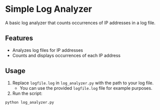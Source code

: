 # Simple Log Analyzer

A basic log analyzer that counts occurrences of IP addresses in a log file. 

## Features

- Analyzes log files for IP addresses
- Counts and displays occurrences of each IP address

## Usage

1. Replace `logfile.log` in `log_analyzer.py` with the path to your log file.
	- You can use the provided `logfile.log` file for example purposes.
2. Run the script:

```sh
python log_analyzer.py
